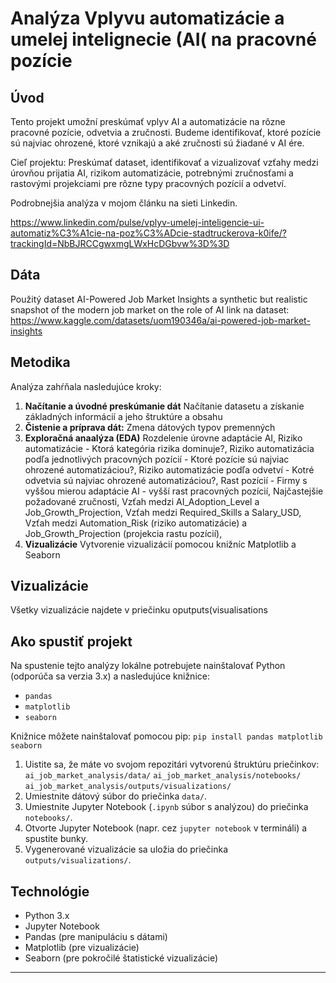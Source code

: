 # Analýza Vplyvu automatizácie a umelej intelignecie (AI( na pracovné pozície

## Úvod

Tento projekt  umožní preskúmať vplyv AI a automatizácie na rôzne pracovné pozície, odvetvia a zručnosti. Budeme  identifikovať, ktoré pozície sú najviac ohrozené, ktoré vznikajú a aké zručnosti sú žiadané v AI ére.

Cieľ projektu: Preskúmať dataset, identifikovať a vizualizovať vzťahy medzi úrovňou prijatia AI, rizikom automatizácie, potrebnými zručnosťami a rastovými projekciami pre rôzne typy pracovných pozícií a odvetví.

Podrobnejšia analýza v mojom článku na sieti Linkedin.

https://www.linkedin.com/pulse/vplyv-umelej-inteligencie-ui-automatiz%C3%A1cie-na-poz%C3%ADcie-stadtruckerova-k0ife/?trackingId=NbBJRCCgwxmgLWxHcDGbvw%3D%3D

## Dáta

Použitý dataset
AI-Powered Job Market Insights
a synthetic but realistic snapshot of the modern job market on the role of AI
link na dataset: https://www.kaggle.com/datasets/uom190346a/ai-powered-job-market-insights

## Metodika

Analýza zahŕňala nasledujúce kroky:

1.  **Načítanie a úvodné preskúmanie dát** Načítanie datasetu a získanie základných informácií a jeho štruktúre a obsahu
2.  **Čistenie a príprava dát:** Zmena dátových typov premenných
3.  **Exploračná anaalýza (EDA)** Rozdelenie úrovne adaptácie AI, Riziko automatizácie - Ktorá kategória rizika dominuje?, Riziko automatizácia podľa jednotlivých pracovných pozícií - Ktoré pozície sú najviac ohrozené automatizáciou?, Riziko automatizácie podľa odvetví - Kotré odvetvia sú najviac ohrozené automatizáciou?, Rast pozícií - Firmy s vyššou mierou adaptácie AI - vyšší rast pracovných pozícií, Najčastejšie požadované zručnosti, Vzťah medzi AI_Adoption_Level a Job_Growth_Projection, Vzťah medzi Required_Skills a Salary_USD, Vzťah medzi Automation_Risk (riziko automatizácie) a Job_Growth_Projection (projekcia rastu pozícií),
4.   **Vizualizácie** Vytvorenie vizualizácií pomocou knižníc Matplotlib a Seaborn



## Vizualizácie
Všetky vizualizácie najdete v priečinku oputputs(visualisations

## Ako spustiť projekt

Na spustenie tejto analýzy lokálne potrebujete nainštalovať Python (odporúča sa verzia 3.x) a nasledujúce knižnice:

* `pandas`
* `matplotlib`
* `seaborn`

Knižnice môžete nainštalovať pomocou pip:
`pip install pandas matplotlib seaborn`

1.  Uistite sa, že máte vo svojom repozitári vytvorenú štruktúru priečinkov:
    `ai_job_market_analysis/data/`
    `ai_job_market_analysis/notebooks/`
    `ai_job_market_analysis/outputs/visualizations/`
2.  Umiestnite dátový súbor do priečinka `data/`.
3.  Umiestnite Jupyter Notebook (`.ipynb` súbor s analýzou) do priečinka `notebooks/`.
4.  Otvorte Jupyter Notebook (napr. cez `jupyter notebook` v termináli) a spustite bunky.
5.  Vygenerované vizualizácie sa uložia do priečinka `outputs/visualizations/`.

## Technológie

* Python 3.x
* Jupyter Notebook
* Pandas (pre manipuláciu s dátami)
* Matplotlib (pre vizualizácie)
* Seaborn (pre pokročilé štatistické vizualizácie)
  

---
